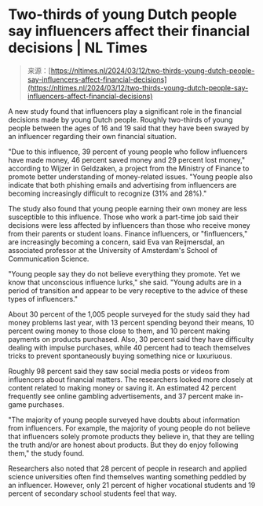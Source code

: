 <!--yml
category: 未分类
date: 2024-05-27 14:52:02
-->

# Two-thirds of young Dutch people say influencers affect their financial decisions | NL Times

> 来源：[https://nltimes.nl/2024/03/12/two-thirds-young-dutch-people-say-influencers-affect-financial-decisions](https://nltimes.nl/2024/03/12/two-thirds-young-dutch-people-say-influencers-affect-financial-decisions)

A new study found that influencers play a significant role in the financial decisions made by young Dutch people. Roughly two-thirds of young people between the ages of 16 and 19 said that they have been swayed by an influencer regarding their own financial situation.

"Due to this influence, 39 percent of young people who follow influencers have made money, 46 percent saved money and 29 percent lost money," according to Wijzer in Geldzaken, a project from the Ministry of Finance to promote better understanding of money-related issues. "Young people also indicate that both phishing emails and advertising from influencers are becoming increasingly difficult to recognize (31% and 28%)."

The study also found that young people earning their own money are less susceptible to this influence. Those who work a part-time job said their decisions were less affected by influencers than those who receive money from their parents or student loans. Finance influencers, or "finfluencers," are increasingly becoming a concern, said Eva van Reijmersdal, an associated professor at the University of Amsterdam's School of Communication Science.

"Young people say they do not believe everything they promote. Yet we know that unconscious influence lurks," she said. "Young adults are in a period of transition and appear to be very receptive to the advice of these types of influencers."

About 30 percent of the 1,005 people surveyed for the study said they had money problems last year, with 13 percent spending beyond their means, 10 percent owing money to those close to them, and 10 percent making payments on products purchased. Also, 30 percent said they have difficulty dealing with impulse purchases, while 40 percent had to teach themselves tricks to prevent spontaneously buying something nice or luxuriuous.

Roughly 98 percent said they saw social media posts or videos from influencers about financial matters. The researchers looked more closely at content related to making money or saving it. An estimated 42 percent frequently see online gambling advertisements, and 37 percent make in-game purchases.

"The majority of young people surveyed have doubts about information from influencers. For example, the majority of young people do not believe that influencers solely promote products they believe in, that they are telling the truth and/or are honest about products. But they do enjoy following them," the study found.

Researchers also noted that 28 percent of people in research and applied science universities often find themselves wanting something peddled by an influencer. However, only 21 percent of higher vocational students and 19 percent of secondary school students feel that way.
